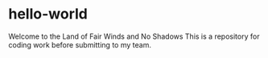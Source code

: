 # hello-world
Welcome to the Land of Fair Winds and No Shadows
This is a repository for coding work before submitting to my team. 
